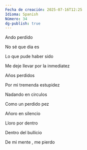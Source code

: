```yaml
---
Fecha de creación: 2025-07-16T12:25
Idioma: Spanish
Número: 34
dg-publish: true
---
```

Ando perdido

No sé que dia es

Lo que pude haber sido

Me deje llevar por la inmediatez

  

Años perdidos

Por mi tremenda estupidez

Nadando en circulos

Como un perdido pez

  

Añoro en silencio

Lloro por dentro

Dentro del bullicio

De mi mente , me pierdo
